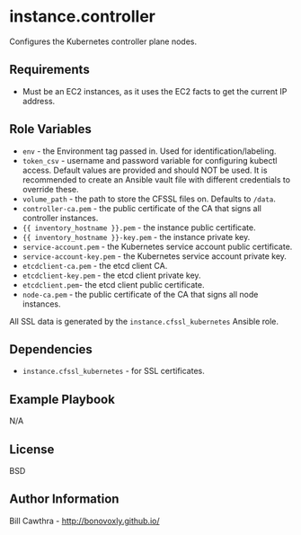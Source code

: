 instance.controller
=========

Configures the Kubernetes controller plane nodes.

Requirements
------------

- Must be an EC2 instances, as it uses the EC2 facts to get the current IP address.

Role Variables
--------------

- `env` - the Environment tag passed in. Used for identification/labeling.
- `token_csv` - username and password variable for configuring kubectl access.  Default values are provided and should NOT be used.  It is recommended to create an Ansible vault file with different credentials to override these.
- `volume_path` - the path to store the CFSSL files on.  Defaults to `/data`.
- `controller-ca.pem` - the public certificate of the CA that signs all controller instances.
- `{{ inventory_hostname }}.pem` - the instance public certificate.
- `{{ inventory_hostname }}-key.pem` - the instance private key.
- `service-account.pem` - the Kubernetes service account public certificate.
- `service-account-key.pem` - the Kubernetes service account private key.
- `etcdclient-ca.pem` - the etcd client CA.
- `etcdclient-key.pem` - the etcd client private key.
- `etcdclient.pem`- the etcd client public certificate.
- `node-ca.pem` - the public certificate of the CA that signs all node instances.

All SSL data is generated by the `instance.cfssl_kubernetes` Ansible role.

Dependencies
------------

- `instance.cfssl_kubernetes` - for SSL certificates.  

Example Playbook
----------------

N/A

License
-------

BSD

Author Information
------------------

Bill Cawthra - http://bonovoxly.github.io/
